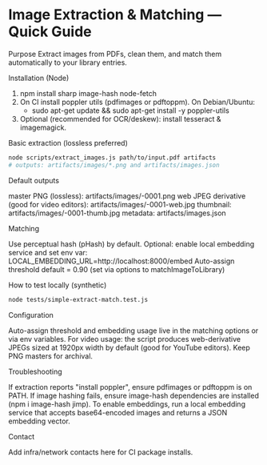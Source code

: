 # Image Extraction & Matching — Quick Guide

Purpose
Extract images from PDFs, clean them, and match them automatically to your library entries.

Installation (Node)
1. npm install sharp image-hash node-fetch
2. On CI install poppler utils (pdfimages or pdftoppm). On Debian/Ubuntu:
   - sudo apt-get update && sudo apt-get install -y poppler-utils
3. Optional (recommended for OCR/deskew): install tesseract & imagemagick.

Basic extraction (lossless preferred)
```bash
node scripts/extract_images.js path/to/input.pdf artifacts
# outputs: artifacts/images/*.png and artifacts/images.json
```

Default outputs

master PNG (lossless): artifacts/images/<basename>-0001.png
web JPEG derivative (good for video editors): artifacts/images/<basename>-0001-web.jpg
thumbnail: artifacts/images/<basename>-0001-thumb.jpg
metadata: artifacts/images.json

Matching

Use perceptual hash (pHash) by default.
Optional: enable local embedding service and set env var: LOCAL_EMBEDDING_URL=http://localhost:8000/embed
Auto-assign threshold default = 0.90 (set via options to matchImageToLibrary)

How to test locally (synthetic)

```bash
node tests/simple-extract-match.test.js
```

Configuration

Auto-assign threshold and embedding usage live in the matching options or via env variables.
For video usage: the script produces web-derivative JPEGs sized at 1920px width by default (good for YouTube editors). Keep PNG masters for archival.

Troubleshooting

If extraction reports "install poppler", ensure pdfimages or pdftoppm is on PATH.
If image hashing fails, ensure image-hash dependencies are installed (npm i image-hash jimp).
To enable embeddings, run a local embedding service that accepts base64-encoded images and returns a JSON embedding vector.

Contact

Add infra/network contacts here for CI package installs.
